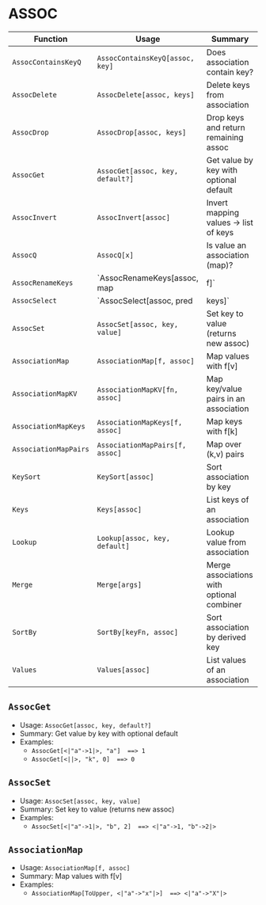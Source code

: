 # ASSOC

| Function | Usage | Summary |
|---|---|---|
| `AssocContainsKeyQ` | `AssocContainsKeyQ[assoc, key]` | Does association contain key? |
| `AssocDelete` | `AssocDelete[assoc, keys]` | Delete keys from association |
| `AssocDrop` | `AssocDrop[assoc, keys]` | Drop keys and return remaining assoc |
| `AssocGet` | `AssocGet[assoc, key, default?]` | Get value by key with optional default |
| `AssocInvert` | `AssocInvert[assoc]` | Invert mapping values -> list of keys |
| `AssocQ` | `AssocQ[x]` | Is value an association (map)? |
| `AssocRenameKeys` | `AssocRenameKeys[assoc, map|f]` | Rename keys by mapping or function |
| `AssocSelect` | `AssocSelect[assoc, pred|keys]` | Filter keys by predicate or list |
| `AssocSet` | `AssocSet[assoc, key, value]` | Set key to value (returns new assoc) |
| `AssociationMap` | `AssociationMap[f, assoc]` | Map values with f[v] |
| `AssociationMapKV` | `AssociationMapKV[fn, assoc]` | Map key/value pairs in an association |
| `AssociationMapKeys` | `AssociationMapKeys[f, assoc]` | Map keys with f[k] |
| `AssociationMapPairs` | `AssociationMapPairs[f, assoc]` | Map over (k,v) pairs |
| `KeySort` | `KeySort[assoc]` | Sort association by key |
| `Keys` | `Keys[assoc]` | List keys of an association |
| `Lookup` | `Lookup[assoc, key, default]` | Lookup value from association |
| `Merge` | `Merge[args]` | Merge associations with optional combiner |
| `SortBy` | `SortBy[keyFn, assoc]` | Sort association by derived key |
| `Values` | `Values[assoc]` | List values of an association |

## `AssocGet`

- Usage: `AssocGet[assoc, key, default?]`
- Summary: Get value by key with optional default
- Examples:
  - `AssocGet[<|"a"->1|>, "a"]  ==> 1`
  - `AssocGet[<||>, "k", 0]  ==> 0`

## `AssocSet`

- Usage: `AssocSet[assoc, key, value]`
- Summary: Set key to value (returns new assoc)
- Examples:
  - `AssocSet[<|"a"->1|>, "b", 2]  ==> <|"a"->1, "b"->2|>`

## `AssociationMap`

- Usage: `AssociationMap[f, assoc]`
- Summary: Map values with f[v]
- Examples:
  - `AssociationMap[ToUpper, <|"a"->"x"|>]  ==> <|"a"->"X"|>`
